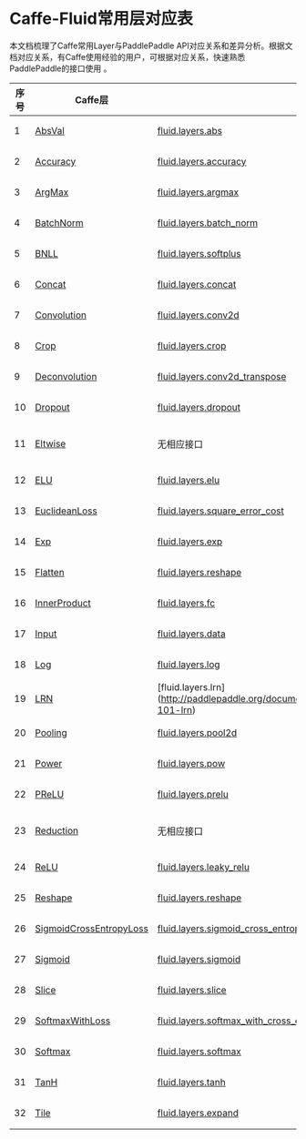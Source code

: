 # Caffe-Fluid常用层对应表

本文档梳理了Caffe常用Layer与PaddlePaddle API对应关系和差异分析。根据文档对应关系，有Caffe使用经验的用户，可根据对应关系，快速熟悉PaddlePaddle的接口使用 。  


| 序号 | Caffe层                                                      | PaddlePaddle接口                                             | 备注                                                         |
| ---- | ------------------------------------------------------------ | ------------------------------------------------------------ | ------------------------------------------------------------ |
| 1    | [AbsVal](http://caffe.berkeleyvision.org/tutorial/layers/absval.html) | [fluid.layers.abs](http://paddlepaddle.org/documentation/docs/zh/1.4/api_cn/layers_cn.html#permalink-189-abs) | 功能一致                                                     |
| 2    | [Accuracy](http://caffe.berkeleyvision.org/tutorial/layers/accuracy.html) | [fluid.layers.accuracy](http://paddlepaddle.org/documentation/docs/zh/1.4/api_cn/layers_cn.html#permalink-269-accuracy) | [差异对比](https://github.com/PaddlePaddle/X2Paddle/blob/master/caffe2fluid/doc/Accuracy.md) |
| 3    | [ArgMax](http://caffe.berkeleyvision.org/tutorial/layers/argmax.html) | [fluid.layers.argmax](http://paddlepaddle.org/documentation/docs/zh/1.4/api_cn/layers_cn.html#permalink-214-argmax) | [差异对比](https://github.com/PaddlePaddle/X2Paddle/blob/master/caffe2fluid/doc/ArgMax.md) |
| 4    | [BatchNorm](http://caffe.berkeleyvision.org/tutorial/layers/batchnorm.html) | [fluid.layers.batch_norm](http://paddlepaddle.org/documentation/docs/zh/1.4/api_cn/layers_cn.html#permalink-36-batch_norm) | [差异对比](https://github.com/PaddlePaddle/X2Paddle/blob/master/caffe2fluid/doc/BatchNorm.md) |
| 5    | [BNLL](http://caffe.berkeleyvision.org/tutorial/layers/bnll.html) | [fluid.layers.softplus](http://paddlepaddle.org/documentation/docs/zh/1.4/api_cn/layers_cn.html#permalink-204-softplus) | 功能一致                                                     |
| 6    | [Concat](http://caffe.berkeleyvision.org/tutorial/layers/concat.html) | [fluid.layers.concat](http://paddlepaddle.org/documentation/docs/zh/1.4/api_cn/layers_cn.html#permalink-219-concat) | 功能一致                                                     |
| 7    | [Convolution](http://caffe.berkeleyvision.org/tutorial/layers/convolution.html) | [fluid.layers.conv2d](http://paddlepaddle.org/documentation/docs/zh/1.4/api_cn/layers_cn.html#permalink-45-conv2d) | [差异对比](https://github.com/PaddlePaddle/X2Paddle/blob/master/caffe2fluid/doc/Convolution.md) |
| 8    | [Crop](http://caffe.berkeleyvision.org/tutorial/layers/crop.html) | [fluid.layers.crop](http://paddlepaddle.org/documentation/docs/zh/1.4/api_cn/layers_cn.html#permalink-51-crop) | [差异对比](https://github.com/PaddlePaddle/X2Paddle/blob/master/caffe2fluid/doc/Crop.md) |
| 9    | [Deconvolution](http://caffe.berkeleyvision.org/tutorial/layers/deconvolution.html) | [fluid.layers.conv2d_transpose](http://paddlepaddle.org/documentation/docs/zh/1.4/api_cn/layers_cn.html#permalink-46-conv2d_transpose) | [差异对比](https://github.com/PaddlePaddle/X2Paddle/blob/master/caffe2fluid/doc/Deconvolution.md) |
| 10   | [Dropout](http://caffe.berkeleyvision.org/tutorial/layers/dropout.html) | [fluid.layers.dropout](http://paddlepaddle.org/documentation/docs/zh/1.4/api_cn/layers_cn.html#permalink-56-dropout) | [差异对比](https://github.com/PaddlePaddle/X2Paddle/blob/master/caffe2fluid/doc/Dropout.md) |
| 11   | [Eltwise](http://caffe.berkeleyvision.org/tutorial/layers/eltwise.html) | 无相应接口                                                   | [Paddle实现方法](https://github.com/PaddlePaddle/X2Paddle/blob/master/caffe2fluid/doc/Eltwise.md) |
| 12   | [ELU](http://caffe.berkeleyvision.org/tutorial/layers/elu.html) | [fluid.layers.elu](http://paddlepaddle.org/documentation/docs/zh/1.4/api_cn/layers_cn.html#permalink-68-elu) | 功能一致                                                     |
| 13   | [EuclideanLoss](http://caffe.berkeleyvision.org/tutorial/layers/euclideanloss.html) | [fluid.layers.square_error_cost](http://paddlepaddle.org/documentation/docs/zh/1.4/api_cn/layers_cn.html#permalink-173-square_error_cost) | [差异对比](https://github.com/PaddlePaddle/X2Paddle/blob/master/caffe2fluid/doc/EuclideanLoss.md) |
| 14   | [Exp](http://caffe.berkeleyvision.org/tutorial/layers/exp.html) | [fluid.layers.exp](http://paddlepaddle.org/documentation/docs/zh/1.4/api_cn/layers_cn.html#permalink-196-exp) | [差异对比](https://github.com/PaddlePaddle/X2Paddle/blob/master/caffe2fluid/doc/Exp.md) |
| 15   | [Flatten](http://caffe.berkeleyvision.org/tutorial/layers/flatten.html) | [fluid.layers.reshape](http://paddlepaddle.org/documentation/docs/zh/1.4/api_cn/layers_cn.html#permalink-134-reshape) | [差异对比](https://github.com/PaddlePaddle/X2Paddle/blob/master/caffe2fluid/doc/Flatten.md) |
| 16   | [InnerProduct](http://caffe.berkeleyvision.org/tutorial/layers/innerproduct.html) | [fluid.layers.fc](http://paddlepaddle.org/documentation/docs/zh/1.4/api_cn/layers_cn.html#permalink-71-fc) | [差异对比](https://github.com/PaddlePaddle/X2Paddle/blob/master/caffe2fluid/doc/InnerProduct.md) |
| 17   | [Input](http://caffe.berkeleyvision.org/tutorial/layers/input.html) | [fluid.layers.data](http://paddlepaddle.org/documentation/docs/zh/1.4/api_cn/layers_cn.html#permalink-20-data) | [差异对比](https://github.com/PaddlePaddle/X2Paddle/blob/master/caffe2fluid/doc/Input.md) |
| 18   | [Log](http://caffe.berkeleyvision.org/tutorial/layers/log.html) | [fluid.layers.log](http://paddlepaddle.org/documentation/docs/zh/1.4/api_cn/layers_cn.html#permalink-95-log) | [差异对比](https://github.com/PaddlePaddle/X2Paddle/blob/master/caffe2fluid/doc/Log.md) |
| 19   | [LRN](http://caffe.berkeleyvision.org/tutorial/layers/lrn.html) | [fluid.layers.lrn] (http://paddlepaddle.org/documentation/docs/zh/1.4/api_cn/layers_cn.html#permalink-101-lrn) | [差异对比](https://github.com/PaddlePaddle/X2Paddle/blob/master/caffe2fluid/doc/LRN.md) |
| 20   | [Pooling](http://caffe.berkeleyvision.org/tutorial/layers/pooling.html) | [fluid.layers.pool2d](http://paddlepaddle.org/documentation/docs/zh/1.4/api_cn/layers_cn.html#permalink-119-pool2d) | [差异对比](https://github.com/PaddlePaddle/X2Paddle/blob/master/caffe2fluid/doc/Pooling.md) |
| 21   | [Power](http://caffe.berkeleyvision.org/tutorial/layers/power.html) | [fluid.layers.pow](http://paddlepaddle.org/documentation/docs/zh/1.4/api_cn/layers_cn.html#permalink-121-pow) | [差异对比](https://github.com/PaddlePaddle/X2Paddle/blob/master/caffe2fluid/doc/Power.md) |
| 22   | [PReLU](http://caffe.berkeleyvision.org/tutorial/layers/prelu.html) | [fluid.layers.prelu](http://paddlepaddle.org/documentation/docs/zh/1.4/api_cn/layers_cn.html#permalink-122-prelu) | 功能一致                                                     |
| 23   | [Reduction](http://caffe.berkeleyvision.org/tutorial/layers/reduction.html) | 无相应接口                                                   | [Paddle实现方法](https://github.com/PaddlePaddle/X2Paddle/blob/master/caffe2fluid/doc/Reduction.md) |
| 24   | [ReLU](http://caffe.berkeleyvision.org/tutorial/layers/relu.html) | [fluid.layers.leaky_relu](http://paddlepaddle.org/documentation/docs/zh/1.4/api_cn/layers_cn.html#permalink-132-relu) | 功能一致                                                     |
| 25   | [Reshape](http://caffe.berkeleyvision.org/tutorial/layers/reshape.html) | [fluid.layers.reshape](http://paddlepaddle.org/documentation/docs/zh/1.4/api_cn/layers_cn.html#permalink-134-reshape) | [差异对比](https://github.com/PaddlePaddle/X2Paddle/blob/master/caffe2fluid/doc/Reshape.md) |
| 26   | [SigmoidCrossEntropyLoss](http://caffe.berkeleyvision.org/tutorial/layers/sigmoidcrossentropyloss.html) | [fluid.layers.sigmoid_cross_entropy_with_logits](http://paddlepaddle.org/documentation/docs/zh/1.4/api_cn/layers_cn.html#permalink-163-sigmoid_cross_entropy_with_logits) | [差异对比](https://github.com/PaddlePaddle/X2Paddle/blob/master/caffe2fluid/doc/SigmoidCrossEntropyLoss.md) |
| 27   | [Sigmoid](http://caffe.berkeleyvision.org/tutorial/layers/sigmoid.html) | [fluid.layers.sigmoid](http://paddlepaddle.org/documentation/docs/zh/1.4/api_cn/layers_cn.html#permalink-202-sigmoid) | 功能一致                                                     |
| 28   | [Slice](http://caffe.berkeleyvision.org/tutorial/layers/slice.html) | [fluid.layers.slice](http://paddlepaddle.org/documentation/docs/zh/1.4/api_cn/layers_cn.html#permalink-165-slice) | [差异对比](https://github.com/PaddlePaddle/X2Paddle/blob/master/caffe2fluid/doc/Slice.md) |
| 29   | [SoftmaxWithLoss](http://caffe.berkeleyvision.org/tutorial/layers/softmaxwithloss.html) | [fluid.layers.softmax_with_cross_entropy](http://paddlepaddle.org/documentation/docs/zh/1.3/api_cn/layers_cn.html#permalink-164-softmax_with_cross_entropy) | [差异对比](https://github.com/PaddlePaddle/X2Paddle/blob/master/caffe2fluid/doc/SofmaxWithLoss.md) |
| 30   | [Softmax](http://caffe.berkeleyvision.org/tutorial/layers/softmax.html) | [fluid.layers.softmax](http://paddlepaddle.org/documentation/docs/zh/1.4/api_cn/layers_cn.html#permalink-169-softmax_with_cross_entropy) | [差异对比](https://github.com/PaddlePaddle/X2Paddle/blob/master/caffe2fluid/doc/Sofmax.md) |
| 31   | [TanH](http://caffe.berkeleyvision.org/tutorial/layers/tanh.html) | [fluid.layers.tanh](http://paddlepaddle.org/documentation/docs/zh/1.4/api_cn/layers_cn.html#permalink-209-tanh) | 功能一致                                                     |
| 32   | [Tile](http://caffe.berkeleyvision.org/tutorial/layers/tile.html) | [fluid.layers.expand](http://paddlepaddle.org/documentation/docs/zh/1.4/api_cn/layers_cn.html#permalink-70-expand) | [差异对比](https://github.com/PaddlePaddle/X2Paddle/blob/master/caffe2fluid/doc/Tile.md) |

